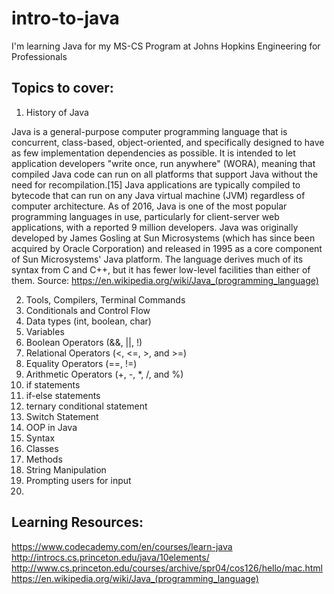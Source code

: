 # intro-to-java
I'm learning Java for my MS-CS Program at Johns Hopkins Engineering for Professionals

## Topics to cover:

1. History of Java

Java is a general-purpose computer programming language that is concurrent, class-based, object-oriented, and specifically designed to have as few implementation dependencies as possible. It is intended to let application developers "write once, run anywhere" (WORA), meaning that compiled Java code can run on all platforms that support Java without the need for recompilation.[15] Java applications are typically compiled to bytecode that can run on any Java virtual machine (JVM) regardless of computer architecture. As of 2016, Java is one of the most popular programming languages in use, particularly for client-server web applications, with a reported 9 million developers. Java was originally developed by James Gosling at Sun Microsystems (which has since been acquired by Oracle Corporation) and released in 1995 as a core component of Sun Microsystems' Java platform. The language derives much of its syntax from C and C++, but it has fewer low-level facilities than either of them. Source: https://en.wikipedia.org/wiki/Java_(programming_language) 

2. Tools, Compilers, Terminal Commands
2. Conditionals and Control Flow
  3. Data types (int, boolean, char)
  4. Variables
  3. Boolean Operators (&&, ||, !)
  4. Relational Operators (<, <=, >, and >=)
  5. Equality Operators (==, !=)
  6. Arithmetic Operators (+, -, *, /, and %)
  4. if statements
  5. if-else statements
  6. ternary conditional statement
  7. Switch Statement
3. OOP in Java
  4. Syntax
  4. Classes
  5. Methods
4. String Manipulation
5. Prompting users for input
6. 

## Learning Resources:

https://www.codecademy.com/en/courses/learn-java          
http://introcs.cs.princeton.edu/java/10elements/            
http://www.cs.princeton.edu/courses/archive/spr04/cos126/hello/mac.html    
https://en.wikipedia.org/wiki/Java_(programming_language)     
